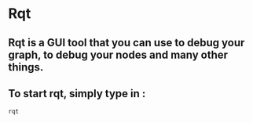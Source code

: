 # Rqt
## Rqt is a GUI tool that you can use to debug your graph, to debug your nodes and many other things. 
## To start rqt, simply type in :
```bash
rqt
```
